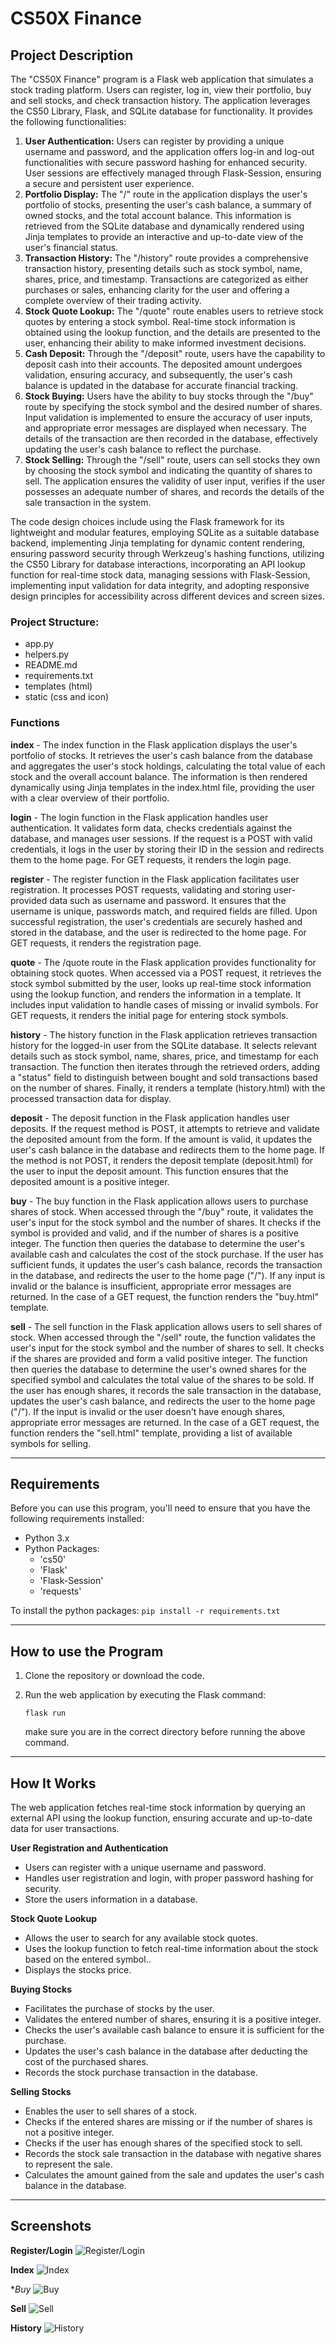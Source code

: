 # CS50X Finance

## Project Description
The "CS50X Finance" program is a Flask web application that simulates a stock trading platform. Users can register, log in, view their portfolio, buy and sell stocks, and check transaction history. The application leverages the CS50 Library, Flask, and SQLite database for functionality. It provides the following functionalities:

1. **User Authentication:** Users can register by providing a unique username and password, and the application offers log-in and log-out functionalities with secure password hashing for enhanced security. User sessions are effectively managed through Flask-Session, ensuring a secure and persistent user experience.
2. **Portfolio Display:** The "/" route in the application displays the user's portfolio of stocks, presenting the user's cash balance, a summary of owned stocks, and the total account balance. This information is retrieved from the SQLite database and dynamically rendered using Jinja templates to provide an interactive and up-to-date view of the user's financial status.
3. **Transaction History:** The "/history" route provides a comprehensive transaction history, presenting details such as stock symbol, name, shares, price, and timestamp. Transactions are categorized as either purchases or sales, enhancing clarity for the user and offering a complete overview of their trading activity.
4. **Stock Quote Lookup:** The "/quote" route enables users to retrieve stock quotes by entering a stock symbol. Real-time stock information is obtained using the lookup function, and the details are presented to the user, enhancing their ability to make informed investment decisions.
5. **Cash Deposit:** Through the "/deposit" route, users have the capability to deposit cash into their accounts. The deposited amount undergoes validation, ensuring accuracy, and subsequently, the user's cash balance is updated in the database for accurate financial tracking.
6. **Stock Buying:** Users have the ability to buy stocks through the "/buy" route by specifying the stock symbol and the desired number of shares. Input validation is implemented to ensure the accuracy of user inputs, and appropriate error messages are displayed when necessary. The details of the transaction are then recorded in the database, effectively updating the user's cash balance to reflect the purchase.
7. **Stock Selling:** Through the "/sell" route, users can sell stocks they own by choosing the stock symbol and indicating the quantity of shares to sell. The application ensures the validity of user input, verifies if the user possesses an adequate number of shares, and records the details of the sale transaction in the system.

The code design choices include using the Flask framework for its lightweight and modular features, employing SQLite as a suitable database backend, implementing Jinja templating for dynamic content rendering, ensuring password security through Werkzeug's hashing functions, utilizing the CS50 Library for database interactions, incorporating an API lookup function for real-time stock data, managing sessions with Flask-Session, implementing input validation for data integrity, and adopting responsive design principles for accessibility across different devices and screen sizes.

### Project Structure:
* app.py
* helpers.py
* README.md
* requirements.txt
* templates (html)
* static (css and icon)
    

### Functions
**index** - The index function in the Flask application displays the user's portfolio of stocks. It retrieves the user's cash balance from the database and aggregates the user's stock holdings, calculating the total value of each stock and the overall account balance. The information is then rendered dynamically using Jinja templates in the index.html file, providing the user with a clear overview of their portfolio.

**login** - The login function in the Flask application handles user authentication. It validates form data, checks credentials against the database, and manages user sessions. If the request is a POST with valid credentials, it logs in the user by storing their ID in the session and redirects them to the home page. For GET requests, it renders the login page.

**register** - The register function in the Flask application facilitates user registration. It processes POST requests, validating and storing user-provided data such as username and password. It ensures that the username is unique, passwords match, and required fields are filled. Upon successful registration, the user's credentials are securely hashed and stored in the database, and the user is redirected to the home page. For GET requests, it renders the registration page. 

**quote** - The /quote route in the Flask application provides functionality for obtaining stock quotes. When accessed via a POST request, it retrieves the stock symbol submitted by the user, looks up real-time stock information using the lookup function, and renders the information in a template. It includes input validation to handle cases of missing or invalid symbols. For GET requests, it renders the initial page for entering stock symbols.

**history** - The history function in the Flask application retrieves transaction history for the logged-in user from the SQLite database. It selects relevant details such as stock symbol, name, shares, price, and timestamp for each transaction. The function then iterates through the retrieved orders, adding a "status" field to distinguish between bought and sold transactions based on the number of shares. Finally, it renders a template (history.html) with the processed transaction data for display.

**deposit** - The deposit function in the Flask application handles user deposits. If the request method is POST, it attempts to retrieve and validate the deposited amount from the form. If the amount is valid, it updates the user's cash balance in the database and redirects them to the home page. If the method is not POST, it renders the deposit template (deposit.html) for the user to input the deposit amount. This function ensures that the deposited amount is a positive integer.

**buy** - The buy function in the Flask application allows users to purchase shares of stock. When accessed through the "/buy" route, it validates the user's input for the stock symbol and the number of shares. It checks if the symbol is provided and valid, and if the number of shares is a positive integer. The function then queries the database to determine the user's available cash and calculates the cost of the stock purchase. If the user has sufficient funds, it updates the user's cash balance, records the transaction in the database, and redirects the user to the home page ("/"). If any input is invalid or the balance is insufficient, appropriate error messages are returned. In the case of a GET request, the function renders the "buy.html" template.

**sell** - The sell function in the Flask application allows users to sell shares of stock. When accessed through the "/sell" route, the function validates the user's input for the stock symbol and the number of shares to sell. It checks if the shares are provided and form a valid positive integer. The function then queries the database to determine the user's owned shares for the specified symbol and calculates the total value of the shares to be sold. If the user has enough shares, it records the sale transaction in the database, updates the user's cash balance, and redirects the user to the home page ("/"). If the input is invalid or the user doesn't have enough shares, appropriate error messages are returned. In the case of a GET request, the function renders the "sell.html" template, providing a list of available symbols for selling.

---

## Requirements
Before you can use this program, you'll need to ensure that you have the following requirements installed:
- Python 3.x
- Python Packages:
    - 'cs50'
    - 'Flask'
    - 'Flask-Session'
    - 'requests'

To install the python packages: `pip install -r requirements.txt`

---

## How to use the Program
1. Clone the repository or download the code.

2. Run the web application by executing the Flask command:

    `flask run`

    make sure you are in the correct directory before running the above command.

---

## How It Works
The web application fetches real-time stock information by querying an external API using the lookup function, ensuring accurate and up-to-date data for user transactions.

**User Registration and Authentication**
* Users can register with a unique username and password.
* Handles user registration and login, with proper password hashing for security.
* Store the users information in a database.

**Stock Quote Lookup**
* Allows the user to search for any available stock quotes.
* Uses the lookup function to fetch real-time information about the stock based on the entered symbol..
* Displays the stocks price.

**Buying Stocks**
* Facilitates the purchase of stocks by the user.
* Validates the entered number of shares, ensuring it is a positive integer.
* Checks the user's available cash balance to ensure it is sufficient for the purchase.
* Updates the user's cash balance in the database after deducting the cost of the purchased shares.
* Records the stock purchase transaction in the database.

**Selling Stocks**
* Enables the user to sell shares of a stock.
* Checks if the entered shares are missing or if the number of shares is not a positive integer.
* Checks if the user has enough shares of the specified stock to sell.
* Records the stock sale transaction in the database with negative shares to represent the sale.
* Calculates the amount gained from the sale and updates the user's cash balance in the database.

---

## Screenshots

**Register/Login**
![Register/Login](screenshots/login:register.png)

**Index**
![Index](screenshots/index.png)

**Buy*
![Buy](screenshots/buy.png)

**Sell**
![Sell](screenshots/sell.png)

**History**
![History](screenshots/history.png)
